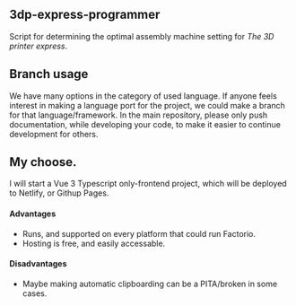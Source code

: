 ## 3dp-express-programmer
Script for determining the optimal assembly machine setting for *The 3D printer express*.

## Branch usage

We have many options in the category of used language. If anyone feels interest in making a language port for the project, we could make a branch for that language/framework. In the main repository, please only push documentation, while developing your code, to make it easier to continue development for others.

## My choose.

I will start a Vue 3 Typescript only-frontend project, which will be deployed to Netlify, or Githup Pages.

#### Advantages
- Runs, and supported on every platform that could run Factorio.
- Hosting is free, and easily accessable.

#### Disadvantages
- Maybe making automatic clipboarding can be a PITA/broken in some cases.
